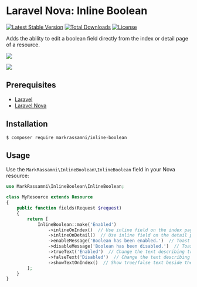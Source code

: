 # Laravel Nova: Inline Boolean

[![Latest Stable Version](https://poser.pugx.org/markrassamni/inline-boolean/v/stable)](https://packagist.org/packages/markrassamni/inline-boolean) [![Total Downloads](https://poser.pugx.org/markrassamni/inline-boolean/downloads)](https://packagist.org/packages/markrassamni/inline-boolean) [![License](https://poser.pugx.org/markrassamni/inline-boolean/license)](https://packagist.org/packages/markrassamni/inline-boolean)

Adds the ability to edit a boolean field directly from the index or detail page of a resource.

![](https://raw.githubusercontent.com/markrassamni/inline-boolean/master/InlineBooleanIndex.png)

![](https://raw.githubusercontent.com/markrassamni/inline-boolean/master/InlineBooleanDetail.png)

## Prerequisites
 - [Laravel](https://laravel.com/)
 - [Laravel Nova](https://nova.laravel.com/)

## Installation

```
$ composer require markrassamni/inline-boolean
```

## Usage

Use the `MarkRassamni\InlineBoolean\InlineBoolean` field in your Nova resource:

```php
use MarkRassamni\InlineBoolean\InlineBoolean;

class MyResource extends Resource
{
    public function fields(Request $request)
    {
        return [
            InlineBoolean::make('Enabled')
                ->inlineOnIndex()  // Use inline field on the index page
                ->inlineOnDetail()  // Use inline field on the detail page
                ->enableMessage('Boolean has been enabled.')  // Toast message when enabling boolean
                ->disableMessage('Boolean has been disabled.')  // Toast message when disabling boolean
                ->trueText('Enabled')  // Change the text describing true boolean values
                ->falseText('Disabled')  // Change the text describing false boolean values
                ->showTextOnIndex()  // Show true/false text beside the checkbox on the index page
        ];
    }
}
```